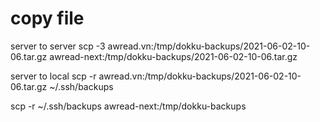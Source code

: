 # copy file

server to server
scp -3 awread.vn:/tmp/dokku-backups/2021-06-02-10-06.tar.gz awread-next:/tmp/dokku-backups/2021-06-02-10-06.tar.gz

server to local
scp -r awread.vn:/tmp/dokku-backups/2021-06-02-10-06.tar.gz ~/.ssh/backups

scp -r ~/.ssh/backups awread-next:/tmp/dokku-backups
